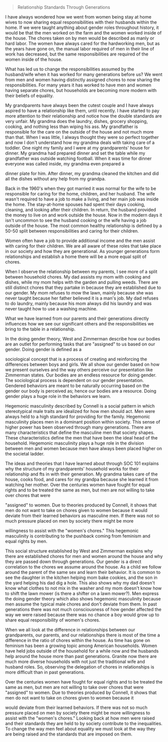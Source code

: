 > Relationship Standards Through Generations

I have always wondered how we went from women being stay at home wives
to now sharing equal responsibilities with their husbands within the
home. If we were taught anything about gender roles throughout history,
it would be that the men worked on the farm and the women worked inside
of the house. The chores taken on by men would be described as manly or
hard labor. The women have always cared for the hardworking men, but as
the years have gone on, the manual labor required of men in their line
of work has decreased, but the same responsibilities are required of the
women inside of the house.

What has led us to change the responsibilities assumed by the
husband/wife when it has worked for many generations before us? We went
from men and women having distinctly assigned chores to now sharing the
responsibilities. For many years it has worked to have men and women
having separate chores, but households are becoming more modern with
their beliefs of equality.

My grandparents have always been the cutest couple and I have always
aspired to have a relationship like them, until recently. I have started
to pay more attention to their relationship and notice how the double
standards are very unfair. My grandma does the laundry, dishes, grocery
shopping, cooking, and nothing less than wiping his ass. My grandfather
is responsible for the care on the outside of the house and not much
more than that. When I was little, I always thought they were so perfect
together and now I don't understand how my grandma deals with taking
care of a toddler. One night my family and I were at my grandparents\'
house for dinner. My grandma had prepared dinner and set the table while
my grandfather was outside watching football. When it was time for
dinner everyone was called inside, my grandma even prepared a

dinner plate for him. After dinner, my grandma cleaned the kitchen and
did all the dishes without any help from my grandpa.

Back in the 1960's when they got married it was normal for the wife to
be responsible for caring for the home, children, and her husband. The
wife wasn't required to have a job to make a living, and her main job
was inside the home. The stay-at-home spouses had spent their days
cooking, cleaning, and looking after their children. In return, the
husband provided the money to live on and work outside the house. Now in
the modern days it isn't uncommon to see the husband cooking or the wife
having a job outside of the house. The most common healthy relationship
is defined by a 50-50 split between responsibilities and caring for
their children.

Women often have a job to provide additional income and the men assist
with caring for their children. We are all aware of these roles that
take place in our society and how they are generational. As younger
generations form relationships and establish a home there will be a more
equal split of chores.

When I observe the relationship between my parents, I see more of a
split between household chores. My dad assists my mom with cooking and
dishes, while my mom helps with the garden and pulling weeds. There are
still distinct chores that they partake in because they are established
due to our gender. My mom refuses to mow the lawn, mainly because she
was never taught because her father believed it is a man\'s job. My dad
refuses to do laundry, mainly because his mom always did his laundry and
was never taught how to use a washing machine.

What we have learned from our parents and their generations directly
influences how we see our significant others and the responsibilities we
bring to the table in a relationship.

In the doing gender theory, West and Zimmerman describe how our bodies
are an outlet for performing tasks that are "assigned" to us based on
our gender. Doing gender is defined as a

sociological concept that is a process of creating and reinforcing the
differences between boys and girls. We all show our gender based on how
we present ourselves and the way others perceive our presentation like
Zimmerman states. Our bodies are an endless resource for doing gender.
The sociological process is dependent on our gender presentation.
Gendered behaviors are meant to be naturally occurring based on the
gender our body is perceived as; hence our bodies are a resource. Doing
gender plays a huge role in the behaviors we learn.

Hegemonic masculinity described by Connell is a social pattern in which
stereotypical male traits are idealized for how men should act. Men were
always held to a high standard for providing for the family. Hegemonic
masculinity places men in a dominant position within society. This sense
of higher power has been observed through many generations. There are
many characteristics that define the masculine men that society shapes.
These characteristics define the men that have been the ideal head of
the household. Hegemonic masculinity plays a huge role in the division
between men and women because men have always been placed higher on the
societal ladder.

The ideas and theories that I have learned about through SOC 101
explains why the structure of my grandparents\' household works for
their relationship and fts in with their generation. My grandma takes
care of the house, cooks food, and cares for my grandpa because she
learned it from watching her mother. Over the centuries women have
fought for equal rights and to be treated the same as men, but men are
not willing to take over chores that were

"assigned" to women. Due to theories produced by Connell, it shows that
men do not want to take on chores given to women because it would
deviate from their learned behaviors as masculine men. If there was not
so much pressure placed on men by society there might be more

willingness to assist with the "women's chores." This hegemonic
masculinity is contributing to the pushback coming from feminism and
equal rights by men.

This social structure established by West and Zimmerman explains why
there are established chores for men and women around the house and why
they are passed down through generations. Our gender is a direct
correlation to the chores we assume around the house. As a child we
follow around the parent of the same sex and learn their behavior. It is
common to see the daughter in the kitchen helping mom bake cookies, and
the son in the yard helping his dad dig a hole. This also shows why my
dad doesn't know what clothes to not mix in the washer and my mom
doesn't know how to shift the lawn mower (is there a shifter on a lawn
mower?). Men express the doing gender theory which also shows hegemonic
masculinity because men assume the typical male chores and don't deviate
from them. In past generations there was not much consciousness of how
gender affected the way we were raised because there was no chance a boy
would grow up to share equal responsibility of women\'s chores.

When we all look at the difference in relationships between our
grandparents, our parents, and our relationships there is most of the
time a difference in the ratio of chores within the house. As time has
gone on feminism has been a growing topic among American households.
Women have held jobs outside of the household for a while now and the
husbands help around the house more than past generations. Granite now
there are much more diverse households with not just the traditional
wife and husband roles. So, observing the delegation of chores in
relationships is more difficult than in past generations.

Over the centuries women have fought for equal rights and to be treated
the same as men, but men are not willing to take over chores that were
"assigned" to women. Due to theories produced by Connell, it shows that
men do not want to take on chores given to women because it

would deviate from their learned behaviors. If there was not so much
pressure placed on men by society there might be more willingness to
assist with the "women's chores." Looking back at how men were raised
and their standards they are held to by society contribute to the
inequalities. To change the way men feel about equality we must look at
the way they are being raised and the standards that are imposed on
them.

